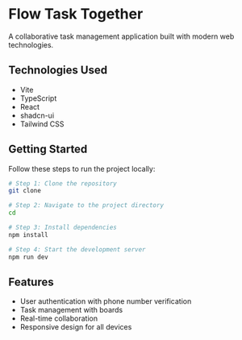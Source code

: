 # Flow Task Together

A collaborative task management application built with modern web technologies.

## Technologies Used

- Vite
- TypeScript
- React
- shadcn-ui
- Tailwind CSS

## Getting Started

Follow these steps to run the project locally:

```sh
# Step 1: Clone the repository
git clone 

# Step 2: Navigate to the project directory
cd 

# Step 3: Install dependencies
npm install

# Step 4: Start the development server
npm run dev
```

## Features

- User authentication with phone number verification
- Task management with boards
- Real-time collaboration
- Responsive design for all devices
